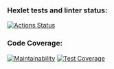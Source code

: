### Hexlet tests and linter status:
[![Actions Status](https://github.com/elena-mb/frontend-project-lvl2/workflows/hexlet-check/badge.svg)](https://github.com/elena-mb/frontend-project-lvl2/actions)
### Code Coverage:
[![Maintainability](https://api.codeclimate.com/v1/badges/a99a88d28ad37a79dbf6/maintainability)](https://codeclimate.com/github/codeclimate/codeclimate/maintainability)
[![Test Coverage](https://api.codeclimate.com/v1/badges/a99a88d28ad37a79dbf6/test_coverage)](https://codeclimate.com/github/codeclimate/codeclimate/test_coverage)
